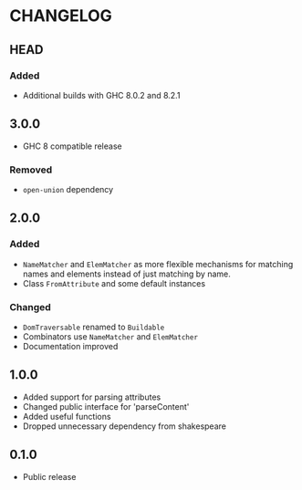 # CHANGELOG

## HEAD

### Added

* Additional builds with GHC 8.0.2 and 8.2.1

## 3.0.0

* GHC 8 compatible release

### Removed

* `open-union` dependency

## 2.0.0

### Added

* `NameMatcher` and `ElemMatcher` as more flexible mechanisms for
  matching names and elements instead of just matching by name.
* Class `FromAttribute` and some default instances

### Changed

* `DomTraversable` renamed to `Buildable`
* Combinators use `NameMatcher` and `ElemMatcher`
* Documentation improved

## 1.0.0

* Added support for parsing attributes
* Changed public interface for 'parseContent'
* Added useful functions
* Dropped unnecessary dependency from shakespeare

## 0.1.0

* Public release
